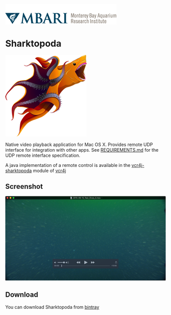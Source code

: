 ![MBARI logo](docs/images/logo-mbari-3b.png)

# Sharktopoda

![Sharktopoda](docs/images/icon_256x256.png)


Native video playback application for Mac OS X. Provides remote UDP interface for integration with other apps. See [REQUIREMENTS.md](docs/REQUIREMENTS.md) for the UDP remote interface specification.

A java implementation of a remote control is available in the [vcr4j-sharktopoda](https://github.com/hohonuuli/vcr4j/tree/master/vcr4j-sharktopoda) module of [vcr4j](https://github.com/hohonuuli/vcr4j)

## Screenshot

![Screenshot](docs/images/Sharktopus.png)

## Download

You can download Sharktopoda from [bintray](https://bintray.com/hohonuuli/generic/download_file?file_path=Sharktopoda.dmg)


